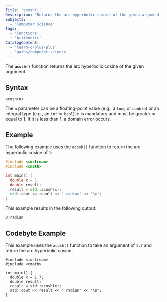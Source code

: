 ```yaml
---
Title: 'acosh()'
Description: 'Returns the arc hyperbolic cosine of the given argument.'
Subjects:
  - 'Computer Science'
Tags:
  - 'Functions'
  - 'Arithmetic'
CatalogContent:
  - 'learn-c-plus-plus'
  - 'paths/computer-science'
---
```


The **`acosh()`** function returns the arc hyperbolic cosine of the given argument.

## Syntax

```pseudo
acosh(n)
```

The `n` parameter can be a floating-point value (e.g., a `long` or `double`) or an integral type (e.g., an `int` or `bool`). `n` is mandatory and must be greater or equal to 1. If it is less than 1, a domain error occurs.

## Example

The following example uses the `acosh()` function to return the arc hyperbolic cosine of `1`:

```cpp
#include <iostream>
#include <cmath>

int main() {
  double x = 1;
  double result;
  result = std::acosh(x);
  std::cout << result << " radian" << "\n";
}
```

This example results in the following output:

```shell
0 radian
```

## Codebyte Example

This example uses the `acosh()` function to take an argument of `1.7` and return the arc hyperbolic cosine:

```codebyte/cpp
#include <iostream>
#include <cmath>

int main() {
  double x = 1.7;
  double result;
  result = std::acosh(x);
  std::cout << result << " radian" << "\n";
}
```

